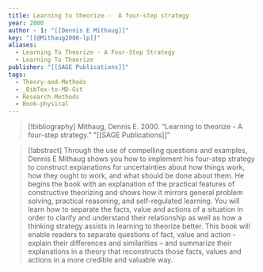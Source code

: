 ```yaml
---
title: Learning to theorize -  A four-step strategy
year: 2000
author - 1: "[[Dennis E Mithaug]]"
key: "[[@Mithaug2000-lp]]"
aliases:
  - Learning To Theorize - A Four-Step Strategy
  - Learning To Theorize
publisher: "[[SAGE Publications]]"
tags:
  - Theory-and-Methods
  - _BibTex-to-MD-Git
  - Research-Methods
  - Book-physical
---
```


> [!bibliography]
> Mithaug, Dennis E. 2000. “Learning to theorize -  A four-step strategy.” "[[SAGE Publications]]"

> [!abstract]
> Through the use of compelling questions and examples, Dennis E Mithaug shows you how to implement his four-step strategy to construct explanations for uncertainties about how things work, how they ought to work, and what should be done about them. He begins the book with an explanation of the practical features of constructive theorizing and shows how it mirrors general problem solving, practical reasoning, and self-regulated learning. You will learn how to separate the facts, value and actions of a situation in order to clarify and understand their relationship as well as how a thinking strategy assists in learning to theorize better. This book will enable readers to separate questions of fact, value and action - explain their differences and similarities – and summarize their explanations in a theory that reconstructs those facts, values and actions in a more credible and valuable way.